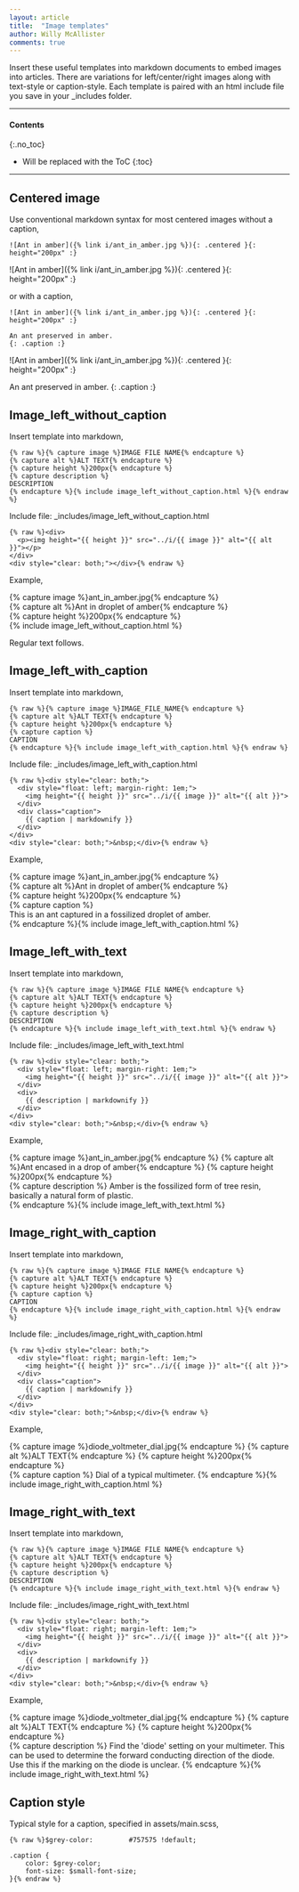 ```yaml
---
layout: article
title:  "Image templates"
author: Willy McAllister
comments: true
---
```


Insert these useful templates into markdown documents to embed images into articles. There are variations for left/center/right images along with text-style or caption-style. Each template is paired with an html include file you save in your \_includes folder. 

----

#### Contents
{:.no_toc}

* Will be replaced with the ToC
{:toc}

----

## Centered image

Use conventional markdown syntax for most centered images without a caption,

```
![Ant in amber]({% link i/ant_in_amber.jpg %}){: .centered }{: height="200px" :}
```

![Ant in amber]({% link i/ant_in_amber.jpg %}){: .centered }{: height="200px" :}

or with a caption,

```
![Ant in amber]({% link i/ant_in_amber.jpg %}){: .centered }{: height="200px" :}

An ant preserved in amber.
{: .caption :}
```

![Ant in amber]({% link i/ant_in_amber.jpg %}){: .centered }{: height="200px" :}

An ant preserved in amber.
{: .caption :}

## Image_left_without_caption

Insert template into markdown,
```
{% raw %}{% capture image %}IMAGE FILE NAME{% endcapture %} 
{% capture alt %}ALT TEXT{% endcapture %}  
{% capture height %}200px{% endcapture %}  
{% capture description %} 
DESCRIPTION 
{% endcapture %}{% include image_left_without_caption.html %}{% endraw %}
```

Include file: \_includes/image_left_without_caption.html
```
{% raw %}<div>
  <p><img height="{{ height }}" src="../i/{{ image }}" alt="{{ alt }}"></p>
</div> 
<div style="clear: both;"></div>{% endraw %}
```

Example,

{% capture image %}ant_in_amber.jpg{% endcapture %}  
{% capture alt %}Ant in droplet of amber{% endcapture %}  
{% capture height %}200px{% endcapture %}  
{% include image_left_without_caption.html %}  

Regular text follows.

## Image_left_with_caption

Insert template into markdown,
```
{% raw %}{% capture image %}IMAGE_FILE_NAME{% endcapture %}
{% capture alt %}ALT TEXT{% endcapture %}
{% capture height %}200px{% endcapture %} 
{% capture caption %}
CAPTION
{% endcapture %}{% include image_left_with_caption.html %}{% endraw %}
```

Include file: \_includes/image_left_with_caption.html 
```
{% raw %}<div style="clear: both;">
  <div style="float: left; margin-right: 1em;">
    <img height="{{ height }}" src="../i/{{ image }}" alt="{{ alt }}">
  </div>
  <div class="caption">
    {{ caption | markdownify }}
  </div>
</div>
<div style="clear: both;">&nbsp;</div>{% endraw %}
```

Example,

{% capture image %}ant_in_amber.jpg{% endcapture %}  
{% capture alt %}Ant in droplet of amber{% endcapture %}  
{% capture height %}200px{% endcapture %}  
{% capture caption %}  
This is an ant captured in a fossilized droplet of amber.  
{% endcapture %}{% include image_left_with_caption.html %}  

## Image_left_with_text

Insert template into markdown,
```
{% raw %}{% capture image %}IMAGE FILE NAME{% endcapture %} 
{% capture alt %}ALT TEXT{% endcapture %}  
{% capture height %}200px{% endcapture %}  
{% capture description %} 
DESCRIPTION 
{% endcapture %}{% include image_left_with_text.html %}{% endraw %}
```

Include file: \_includes/image_left_with_text.html
```
{% raw %}<div style="clear: both;">
  <div style="float: left; margin-right: 1em;">
    <img height="{{ height }}" src="../i/{{ image }}" alt="{{ alt }}">
  </div>
  <div>
    {{ description | markdownify }}
  </div>
</div>
<div style="clear: both;">&nbsp;</div>{% endraw %}
```

Example,

{% capture image %}ant_in_amber.jpg{% endcapture %} 
{% capture alt %}Ant encased in a drop of amber{% endcapture %}
{% capture height %}200px{% endcapture %}   
{% capture description %} 
Amber is the fossilized form of tree resin, basically a natural form of plastic.  
{% endcapture %}{% include image_left_with_text.html %}

## Image_right_with_caption

Insert template into markdown,
```
{% raw %}{% capture image %}IMAGE FILE NAME{% endcapture %} 
{% capture alt %}ALT TEXT{% endcapture %} 
{% capture height %}200px{% endcapture %}   
{% capture caption %} 
CAPTION 
{% endcapture %}{% include image_right_with_caption.html %}{% endraw %}
```

Include file: \_includes/image_right_with_caption.html
```
{% raw %}<div style="clear: both;">
  <div style="float: right; margin-left: 1em;">
    <img height="{{ height }}" src="../i/{{ image }}" alt="{{ alt }}">
  </div>
  <div class="caption">
    {{ caption | markdownify }}
  </div>
</div>
<div style="clear: both;">&nbsp;</div>{% endraw %}
```

Example,

{% capture image %}diode_voltmeter_dial.jpg{% endcapture %} 
{% capture alt %}ALT TEXT{% endcapture %}
{% capture height %}200px{% endcapture %}    
{% capture caption %} 
Dial of a typical multimeter. 
{% endcapture %}{% include image_right_with_caption.html %}

## Image_right_with_text

Insert template into markdown,
```
{% raw %}{% capture image %}IMAGE FILE NAME{% endcapture %} 
{% capture alt %}ALT TEXT{% endcapture %} 
{% capture height %}200px{% endcapture %}    
{% capture description %} 
DESCRIPTION 
{% endcapture %}{% include image_right_with_text.html %}{% endraw %}
```

Include file: \_includes/image_right_with_text.html
```
{% raw %}<div style="clear: both;">
  <div style="float: right; margin-left: 1em;">
    <img height="{{ height }}" src="../i/{{ image }}" alt="{{ alt }}">
  </div>
  <div>
    {{ description | markdownify }}
  </div>
</div>
<div style="clear: both;">&nbsp;</div>{% endraw %}
```

Example,

{% capture image %}diode_voltmeter_dial.jpg{% endcapture %} 
{% capture alt %}ALT TEXT{% endcapture %} 
{% capture height %}200px{% endcapture %}    
{% capture description %} 
Find the 'diode' setting on your multimeter. This can be used to determine the forward conducting direction of the diode. Use this if the marking on the diode is unclear. 
{% endcapture %}{% include image_right_with_text.html %}

## Caption style

Typical style for a caption, specified in assets/main.scss,

```
{% raw %}$grey-color:         #757575 !default;

.caption {
    color: $grey-color;
    font-size: $small-font-size;
}{% endraw %}
```